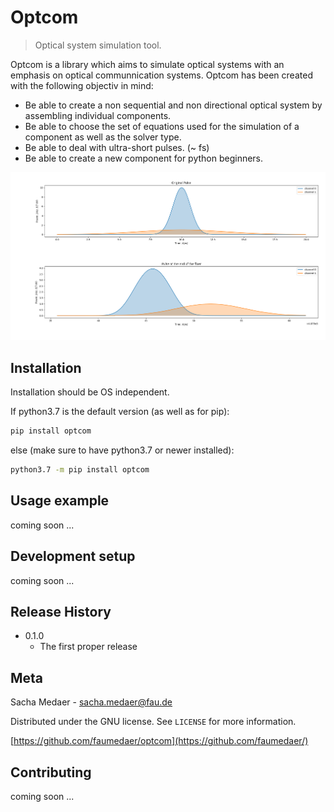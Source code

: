 # Optcom
> Optical system simulation tool.

Optcom is a library which aims to simulate optical systems with an emphasis on optical communnication systems. Optcom has been created with the following objectiv in mind:
* Be able to create a non sequential and non directional optical system by assembling individual components.
* Be able to choose the set of equations used for the simulation of a component as well as the solver type.
* Be able to deal with ultra-short pulses. (~ fs)
* Be able to create a new component for python beginners.

![](simple_fiber_example.png)

## Installation
Installation should be OS independent.

If python3.7 is the default version (as well as for pip):

```sh
pip install optcom
```

else (make sure to have python3.7 or newer installed):

```sh
python3.7 -m pip install optcom
```

## Usage example

coming soon ...

## Development setup

coming soon ...

## Release History

* 0.1.0
    * The first proper release

## Meta

Sacha Medaer - sacha.medaer@fau.de

Distributed under the GNU license. See ``LICENSE`` for more information.

[https://github.com/faumedaer/optcom](https://github.com/faumedaer/)

## Contributing

coming soon ...

<!-- Markdown link & img dfn's -->
